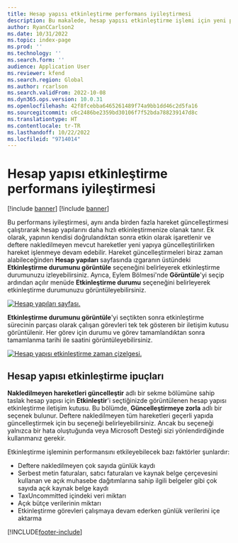 ```yaml
---
title: Hesap yapısı etkinleştirme performans iyileştirmesi
description: Bu makalede, hesap yapısı etkinleştirme işlemi için yeni performans iyileştirmesi açıklanmaktadır.
author: RyanCCarlson2
ms.date: 10/31/2022
ms.topic: index-page
ms.prod: ''
ms.technology: ''
ms.search.form: ''
audience: Application User
ms.reviewer: kfend
ms.search.region: Global
ms.author: rcarlson
ms.search.validFrom: 2022-10-08
ms.dyn365.ops.version: 10.0.31
ms.openlocfilehash: 42f8fcebba6465261489f74a9bb1dd46c2d5fa16
ms.sourcegitcommit: c6c2486be2359bd30106f7f52bda788239147d8c
ms.translationtype: HT
ms.contentlocale: tr-TR
ms.lasthandoff: 10/22/2022
ms.locfileid: "9714014"
---
```

# <a name="account-structure-activation-performance-enhancement"></a>Hesap yapısı etkinleştirme performans iyileştirmesi

[!include [banner](../includes/banner.md)]
[!include [banner](../includes/preview-banner.md)]

Bu performans iyileştirmesi, aynı anda birden fazla hareket güncelleştirmesi çalıştırarak hesap yapılarını daha hızlı etkinleştirmenize olanak tanır. Ek olarak, yapının kendisi doğrulandıktan sonra etkin olarak işaretlenir ve deftere nakledilmeyen mevcut hareketler yeni yapıya güncelleştirilirken hareket işlenmeye devam edebilir. Hareket güncelleştirmeleri biraz zaman alabileceğinden **Hesap yapıları** sayfasında ızgaranın üstündeki **Etkinleştirme durumunu görüntüle** seçeneğini belirleyerek etkinleştirme durumunuzu izleyebilirsiniz. Ayrıca, Eylem Bölmesi'nde **Görüntüle**'yi seçip ardından açılır menüde **Etkinleştirme durumu** seçeneğini belirleyerek etkinleştirme durumunuzu görüntüleyebilirsiniz.

[![Hesap yapıları sayfası.](./media/AccountStructure1.png)](./media/AccountStructure1.png)

**Etkinleştirme durumunu görüntüle**'yi seçtikten sonra etkinleştirme sürecinin parçası olarak çalışan görevleri tek tek gösteren bir iletişim kutusu görüntülenir. Her görev için durumu ve görev tamamlandıktan sonra tamamlanma tarihi ile saatini görüntüleyebilirsiniz.

[![Hesap yapısı etkinleştirme zaman çizelgesi.](./media/AccountStructureTimeline.png)](./media/AccountStructureTimeline.png)

## <a name="account-structure-activation-tips"></a>Hesap yapısı etkinleştirme ipuçları

**Nakledilmeyen hareketleri güncelleştir** adlı bir sekme bölümüne sahip taslak hesap yapısı için **Etkinleştir**'i seçtiğinizde görüntülenen hesap yapısı etkinleştirme iletişim kutusu. Bu bölümde, **Güncelleştirmeye zorla** adlı bir seçenek bulunur. Deftere nakledilmeyen tüm hareketleri geçerli yapıda güncelleştirmek için bu seçeneği belirleyebilirsiniz. Ancak bu seçeneği yalnızca bir hata oluştuğunda veya Microsoft Desteği sizi yönlendirdiğinde kullanmanız gerekir.

Etkinleştirme işleminin performansını etkileyebilecek bazı faktörler şunlardır:

- Deftere nakledilmeyen çok sayıda günlük kaydı
- Serbest metin faturaları, satıcı faturaları ve kaynak belge çerçevesini kullanan ve açık muhasebe dağıtımlarına sahip ilgili belgeler gibi çok sayıda açık kaynak belge kaydı
- TaxUncommitted içindeki veri miktarı
- Açık bütçe verilerinin miktarı
- Etkinleştirme görevleri çalışmaya devam ederken günlük verilerini içe aktarma

[!INCLUDE[footer-include](../../includes/footer-banner.md)]
